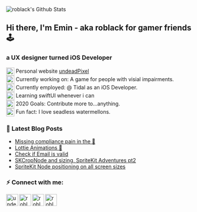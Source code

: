 <img align="center" alt="roblack's Github Stats" src="https://github-readme-stats.vercel.app/api?username=roblack&show_icons=true&theme=buefy&count_private=true" />

## Hi there, I'm Emin - aka roblack for gamer friends 🕹
### a UX designer turned iOS Developer

<img align="center" alt="undeadpixel.dev" width="22px" src="https://image.flaticon.com/icons/svg/3039/3039354.svg" />  Personal website [undeadPixel][website] \
<img align="center" alt="undeadpixel.dev" width="22px" src="https://image.flaticon.com/icons/svg/644/644460.svg" />  Currently working on: A game for people with visial impairments. \
<img align="center" alt="undeadpixel.dev" width="22px" src="https://image.flaticon.com/icons/svg/3209/3209029.svg" />  Currently employed: @ Tidal as an iOS Developer. \
<img align="center" alt="undeadpixel.dev" width="22px" src="https://image.flaticon.com/icons/svg/3285/3285719.svg" />  Learning swiftUI whenever i can \
<img align="center" alt="undeadpixel.dev" width="22px" src="https://image.flaticon.com/icons/svg/3165/3165466.svg" />  2020 Goals: Contribute more to...anything. \
<img align="center" alt="undeadpixel.dev" width="22px" src="https://image.flaticon.com/icons/svg/2997/2997154.svg" />  Fun fact: I love seadless watermellons. 

### 📕 Latest Blog Posts
<!-- BLOG-POST-LIST:START -->
- [Missing compliance pain in the 🐴](https://undeadpixel.dev/snippets/nonExempt)
- [Lottie Animations 🐘](https://undeadpixel.dev/snippets/lottie)
- [Check if Email is valid](https://undeadpixel.dev/snippets/validEmail)
- [SKCropNode and sizing, SpriteKit Adventures pt2](https://undeadpixel.dev/articles/SpriteKitAdventurept2)
- [SpriteKit Node positioning on all screen sizes](https://undeadpixel.dev/articles/SpriteKitAdventure)
<!-- BLOG-POST-LIST:END -->

### ⚡️ Connect with me:

[<img align="left" alt="undeadpixel.dev" width="32px" src="https://image.flaticon.com/icons/svg/3039/3039354.svg" />][website]
[<img align="left" alt="roblack | Twitter" width="32px" src="https://image.flaticon.com/icons/svg/1409/1409937.svg" />][twitter]
[<img align="left" alt="roblack | LinkedIn" width="32px" src="https://image.flaticon.com/icons/svg/1409/1409945.svg" />][linkedin]
[<img align="left" alt="roblack | Instagram" width="32px" src="https://image.flaticon.com/icons/svg/1409/1409946.svg" />][instagram] 

[website]: https://undeadpixel.dev
[twitter]: https://twitter.com/emin_roblack
[linkedin]: https://www.linkedin.com/in/r0black/
[instagram]: https://www.instagram.com/r0black/
